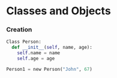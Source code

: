 # Classes and Objects

### Creation
```python
Class Person:
  def __init__(self, name, age):
    self.name = name
    self.age = age

Person1 = new Person("John", 67)
```
